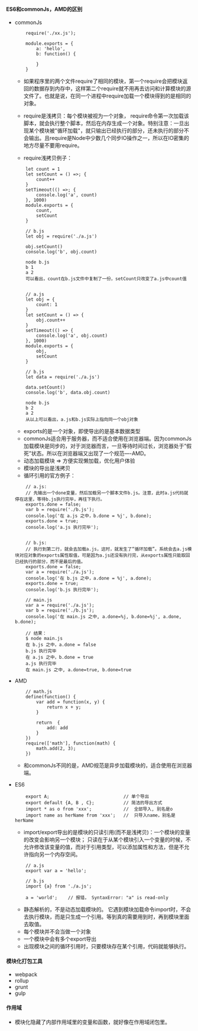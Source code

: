 #### ES6和commonJs，AMD的区别
* commonJs
    ```
        require('./xx.js');
        
        module.exports = {
            a: 'hello',
            b: function() {

            }
        }
    ```
    * 如果程序里的两个文件require了相同的模块，第一个require会把模块返回的数据存到内存中，这样第二个require就不用再去访问和计算模块的源文件了。也就是说，在同一个进程中require加载一个模块得到的是相同的对象。
    * require是浅拷贝：每个模块被视为一个对象， require命令第一次加载该脚本，就会执行整个脚本，然后在内存生成一个对象。特别注意：一旦出现某个模块被"循环加载"，就只输出已经执行的部分，还未执行的部分不会输出。且require是Node中少数几个同步IO操作之一，所以在IO密集的地方尽量不要用require。
    
    
    * require浅拷贝例子：
    ```
        let count = 1
        let setCount = () =>; {
            count++
        }
        setTimeout(() =>; {
            console.log('a', count)
        }, 1000)
        module.exports = {
            count,
            setCount
        }

        // b.js
        let obj = require('./a.js')

        obj.setCount()
        console.log('b', obj.count)

        node b.js
        b 1
        a 2  
        可以看出，count在b.js文件中复制了一份，setCount只改变了a.js中count值
    ```

    ```

        // a.js
        let obj = {
            count: 1
        }
        let setCount = () => {
            obj.count++
        }
        setTimeout(() => {
            console.log('a', obj.count)
        }, 1000)
        module.exports = {
            obj,
            setCount
        }

        // b.js
        let data = require('./a.js')

        data.setCount()
        console.log('b', data.obj.count)

        node b.js
        b 2
        a 2
        从以上可以看出，a.js和b.js实际上指向同一个obj对象
    ```

    * exports的是一个对象，即使导出的是基本数据类型
    * commonJs适合用于服务器，而不适合使用在浏览器端。因为commonJs加载模块是同步的，对于浏览器而言，一旦等待时间过长，浏览器处于”假死”状态。所以在浏览器端又出现了一个规范—-AMD。
    * 动态加载模块 => 方便实现懒加载，优化用户体验
    * 模块的导出是浅拷贝
    * 循环引用的官方例子：
    ```
        // a.js:
        // 先输出一个done变量，然后加载另一个脚本文件b.js。注意，此时a.js代码就停在这里，等待b.js执行完毕，再往下执行。
        exports.done = false;
        var b = require('./b.js');
        console.log('在 a.js 之中，b.done = %j', b.done);
        exports.done = true;
        console.log('a.js 执行完毕');
        

        // b.js:
        // 执行到第二行，就会去加载a.js，这时，就发生了“循环加载”。系统会去a.js模块对应对象的exports属性取值，可是因为a.js还没有执行完，从exports属性只能取回已经执行的部分，而不是最后的值。
        exports.done = false;
        var a = require('./a.js');
        console.log('在 b.js 之中，a.done = %j', a.done);
        exports.done = true;
        console.log('b.js 执行完毕');
        
        // main.js
        var a = require('./a.js');
        var b = require('./b.js');
        console.log('在 main.js 之中, a.done=%j, b.done=%j', a.done, b.done);

        // 结果：
        $ node main.js
        在 b.js 之中，a.done = false
        b.js 执行完毕
        在 a.js 之中，b.done = true
        a.js 执行完毕
        在 main.js 之中, a.done=true, b.done=true

    ```
* AMD
    ```
        // math.js
        define(function() {
            var add = function(x, y) {
                return x + y;
            }

            return  {
                add: add
            }
        })
        require(['math'], function(math) {
            math.add(2, 3);
        })
    ```
    * 和commonJs不同的是，AMD规范是异步加载模块的，适合使用在浏览器端。

* ES6
    ```
        export A;                            // 单个导出
        export default {A, B , C};           // 简洁的导出方式
        import * as o from 'xxx';            //  全部导入, 别名是o
        import name as herName from 'xxx';   //  只导入name，别名是herName
    ```

    * import/export导出的是模块的只读引用(而不是浅拷贝)：一个模块的变量的改变会影响另一个模块； 只读在于从某个模块引入一个变量的时候，不允许修改该变量的值，而对于引用类型，可以添加属性和方法，但是不允许指向另一个内存空间。
    ```
        // a.js
        export var a = 'hello';

        // b.js
        import {a} from './a.js';

        a = 'world';    // 报错， SyntaxError: "a" is read-only

    ```
    * 静态解析的，不是动态加载模块的。 它遇到模块加载命令import时，不会去执行模块，而是只生成一个引用。等到真的需要用到时，再到模块里面去取值。
    * 每个模块并不会当做一个对象
    * 一个模块中会有多个export导出
    * 出现模块之间的循环引用时，只要模块存在某个引用，代码就能够执行。

    
#### 模块化打包工具
* webpack
* rollup
* grunt
* gulp
#### 作用域
* 模块化隐藏了内部作用域里的变量和函数，就好像在作用域闭包里。